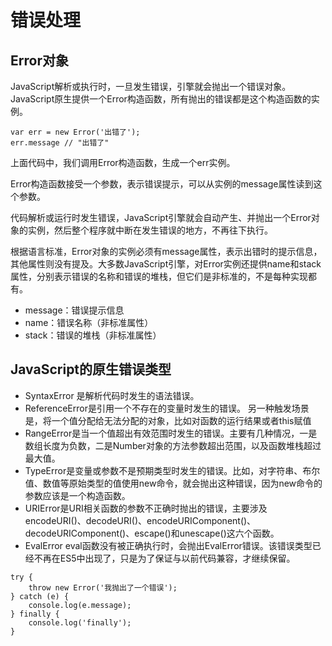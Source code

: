 # 错误处理
Error对象
----------------
JavaScript解析或执行时，一旦发生错误，引擎就会抛出一个错误对象。JavaScript原生提供一个Error构造函数，所有抛出的错误都是这个构造函数的实例。

```
var err = new Error('出错了');
err.message // "出错了"
```
上面代码中，我们调用Error构造函数，生成一个err实例。

Error构造函数接受一个参数，表示错误提示，可以从实例的message属性读到这个参数。

代码解析或运行时发生错误，JavaScript引擎就会自动产生、并抛出一个Error对象的实例，然后整个程序就中断在发生错误的地方，不再往下执行。

根据语言标准，Error对象的实例必须有message属性，表示出错时的提示信息，其他属性则没有提及。大多数JavaScript引擎，对Error实例还提供name和stack属性，分别表示错误的名称和错误的堆栈，但它们是非标准的，不是每种实现都有。

* message：错误提示信息
* name：错误名称（非标准属性）
* stack：错误的堆栈（非标准属性）

JavaScript的原生错误类型
------------
* SyntaxError 是解析代码时发生的语法错误。
* ReferenceError是引用一个不存在的变量时发生的错误。 另一种触发场景是，将一个值分配给无法分配的对象，比如对函数的运行结果或者this赋值
* RangeError是当一个值超出有效范围时发生的错误。主要有几种情况，一是数组长度为负数，二是Number对象的方法参数超出范围，以及函数堆栈超过最大值。
* TypeError是变量或参数不是预期类型时发生的错误。比如，对字符串、布尔值、数值等原始类型的值使用new命令，就会抛出这种错误，因为new命令的参数应该是一个构造函数。
* URIError是URI相关函数的参数不正确时抛出的错误，主要涉及encodeURI()、decodeURI()、encodeURIComponent()、decodeURIComponent()、escape()和unescape()这六个函数。
* EvalError eval函数没有被正确执行时，会抛出EvalError错误。该错误类型已经不再在ES5中出现了，只是为了保证与以前代码兼容，才继续保留。


```
try {
    throw new Error('我抛出了一个错误');
} catch (e) {
    console.log(e.message);
} finally {
    console.log('finally');
}
```